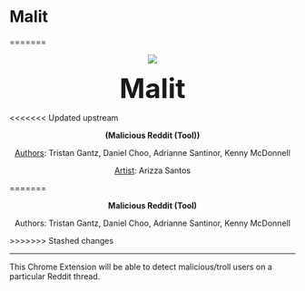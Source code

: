 # Malit
=======
<p align="center"> 
	 <img src="https://raw.githubusercontent.com/kyoogoo/Malit/master/icon.png">
</p>


<p align="center"><font size="9"><b> Malit </b></font></p>
<<<<<<< Updated upstream
<p align="center"><b> (Malicious Reddit (Tool)) </b></p> 
<p align="center"> <u>Authors</u>: Tristan Gantz, Daniel Choo, Adrianne Santinor, Kenny McDonnell </p>
<p align="center"> <u>Artist</u>: Arizza Santos </p>
=======
<p align="center"><b> Malicious Reddit (Tool) </b></p> 
<p align="center"> Authors: Tristan Gantz, Daniel Choo, Adrianne Santinor, Kenny McDonnell </p>
>>>>>>> Stashed changes
<hr>

This Chrome Extension will be able to detect malicious/troll users on a particular Reddit thread.

